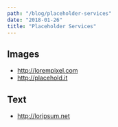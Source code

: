 ```yaml
---
path: "/blog/placeholder-services"
date: "2018-01-26"
title: "Placeholder Services"
---
```


## Images

* http://lorempixel.com
* http://placehold.it

## Text

* http://loripsum.net
